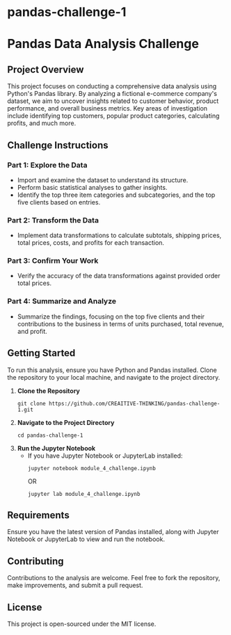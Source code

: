# pandas-challenge-1


# Pandas Data Analysis Challenge

## Project Overview
This project focuses on conducting a comprehensive data analysis using Python's Pandas library. By analyzing a fictional e-commerce company's dataset, we aim to uncover insights related to customer behavior, product performance, and overall business metrics. Key areas of investigation include identifying top customers, popular product categories, calculating profits, and much more.

## Challenge Instructions

### Part 1: Explore the Data
- Import and examine the dataset to understand its structure.
- Perform basic statistical analyses to gather insights.
- Identify the top three item categories and subcategories, and the top five clients based on entries.

### Part 2: Transform the Data
- Implement data transformations to calculate subtotals, shipping prices, total prices, costs, and profits for each transaction.

### Part 3: Confirm Your Work
- Verify the accuracy of the data transformations against provided order total prices.

### Part 4: Summarize and Analyze
- Summarize the findings, focusing on the top five clients and their contributions to the business in terms of units purchased, total revenue, and profit.

## Getting Started

To run this analysis, ensure you have Python and Pandas installed. Clone the repository to your local machine, and navigate to the project directory.

1. **Clone the Repository**
   ```
   git clone https://github.com/CREAITIVE-THINKING/pandas-challenge-1.git
   ```
2. **Navigate to the Project Directory**
   ```
   cd pandas-challenge-1
   ```
3. **Run the Jupyter Notebook**
   - If you have Jupyter Notebook or JupyterLab installed:
     ```
     jupyter notebook module_4_challenge.ipynb
     ```
     OR
     ```
     jupyter lab module_4_challenge.ipynb
     ```

## Requirements
Ensure you have the latest version of Pandas installed, along with Jupyter Notebook or JupyterLab to view and run the notebook.

## Contributing
Contributions to the analysis are welcome. Feel free to fork the repository, make improvements, and submit a pull request.

## License
This project is open-sourced under the MIT license.
